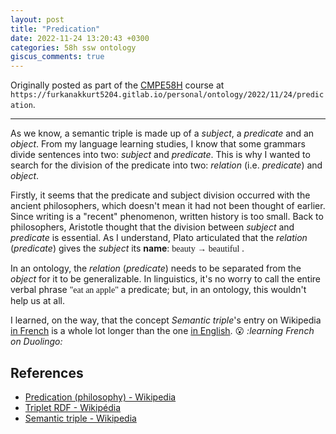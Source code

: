 ```yaml
---
layout: post
title: "Predication"
date: 2022-11-24 13:20:43 +0300
categories: 58h ssw ontology
giscus_comments: true
---
```


Originally posted as part of the [CMPE58H](https://cmpe.boun.edu.tr/courses/cmpe58h) course at `https://furkanakkurt5204.gitlab.io/personal/ontology/2022/11/24/predication`.

---

As we know, a semantic triple is made up of a _subject_, a _predicate_ and an _object_. From my language learning studies, I know that some grammars divide sentences into two: _subject_ and _predicate_. This is why I wanted to search for the division of the predicate into two: _relation_ (i.e. _predicate_) and _object_.

Firstly, it seems that the predicate and subject division occurred with the ancient philosophers, which doesn't mean it had not been thought of earlier. Since writing is a "recent" phenomenon, written history is too small. Back to philosophers, Aristotle thought that the division between _subject_ and _predicate_ is essential. As I understand, Plato articulated that the _relation_ (_predicate_) gives the _subject_ its **name**: <span style="font-family: georgia"> beauty → beautiful </span> .

In an ontology, the _relation_ (_predicate_) needs to be separated from the _object_ for it to be generalizable. In linguistics, it's no worry to call the entire verbal phrase <span style="font-family: georgia"> "eat an apple" </span> a predicate; but, in an ontology, this wouldn't help us at all.

<!-- Philosophers -->

<!-- it seems early committing didn't publish it, needed another change after the date -->

I learned, on the way, that the concept _Semantic triple_'s entry on Wikipedia [in French](https://fr.wikipedia.org/wiki/Triplet_RDF) is a whole lot longer than the one [in English](https://en.wikipedia.org/wiki/Semantic_triple). 😮 _:learning French on Duolingo:_

## References

- [Predication (philosophy) - Wikipedia](<https://en.wikipedia.org/wiki/Predication_(philosophy)>)
- [Triplet RDF - Wikipédia](https://fr.wikipedia.org/wiki/Triplet_RDF)
- [Semantic triple - Wikipedia](https://en.wikipedia.org/wiki/Semantic_triple)
